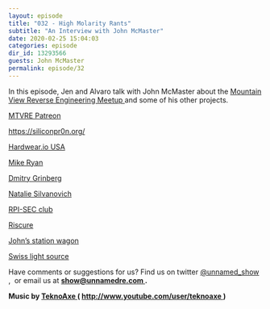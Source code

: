 ```yaml
---
layout: episode
title: "032 - High Molarity Rants"
subtitle: "An Interview with John McMaster"
date: 2020-02-25 15:04:03
categories: episode
dir_id: 13293566
guests: John McMaster
permalink: episode/32
---
```

<p>
 In this episode, Jen and Alvaro talk with John McMaster about the
 <a href="https://www.meetup.com/Mountain-View-Reverse-Engineering-Meetup/">
  Mountain View Reverse Engineering Meetup
 </a>
 and some of his other projects.
</p>
<p>
 <a href="https://www.patreon.com/mtvre">
  MTVRE Patreon
 </a>
</p>
<p>
 <a href="https://siliconpr0n.org/">
  https://siliconpr0n.org/
 </a>
</p>
<p>
 <a href="https://hardwear.io/">
  Hardwear.io USA
 </a>
</p>
<p>
 <a href="http://bluetooth.expert/">
  Mike Ryan
 </a>
</p>
<p>
 <a href="http://dmitry.gr/">
  Dmitry Grinberg
 </a>
</p>
<p>
 <a href="http://natashenka.ca/">
  Natalie Silvanovich
 </a>
</p>
<p>
 <a href="https://rpis.ec/">
  RPI-SEC club
 </a>
</p>
<p>
 <a href="https://www.riscure.com/">
  Riscure
 </a>
</p>
<p>
 <a href="https://uvicrec.blogspot.com/2016/01/the-mcmaster-car.html">
  John’s station wagon
 </a>
</p>
<p>
 <a href="https://www.psi.ch/en/sls">
  Swiss light source
 </a>
</p>
<p>
</p>
<p>
 Have comments or suggestions for us? Find us on twitter
 <a href="https://twitter.com/unnamed_show">
  @unnamed_show
 </a>
 ,  or email us at
 <a href="mailto:show@unnamedre.com">
  <strong>
   show@unnamedre.com
  </strong>
 </a>
 <strong>
  .
 </strong>
</p>
<p>
 <strong>
  Music by
 </strong>
 <a href="http://www.teknoaxe.com">
  <strong>
   TeknoAxe
  </strong>
 </a>
 <strong>
  (
 </strong>
 <a href="http://www.youtube.com/user/teknoaxe">
  <strong>
   http://www.youtube.com/user/teknoaxe
  </strong>
 </a>
 <strong>
  )
 </strong>
</p>
